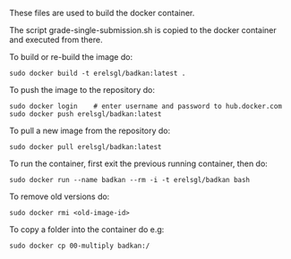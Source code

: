 These files are used to build the docker container.

The script grade-single-submission.sh is copied to the docker 
container and executed from there.

To build or re-build the image do:

    sudo docker build -t erelsgl/badkan:latest .
    
To push the image to the repository do:

    sudo docker login    # enter username and password to hub.docker.com
    sudo docker push erelsgl/badkan:latest

To pull a new image from the repository do:

    sudo docker pull erelsgl/badkan:latest

To run the container, first exit the previous running container, then do:

    sudo docker run --name badkan --rm -i -t erelsgl/badkan bash

To remove old versions do:

    sudo docker rmi <old-image-id> 

To copy a folder into the container do e.g:

    sudo docker cp 00-multiply badkan:/
